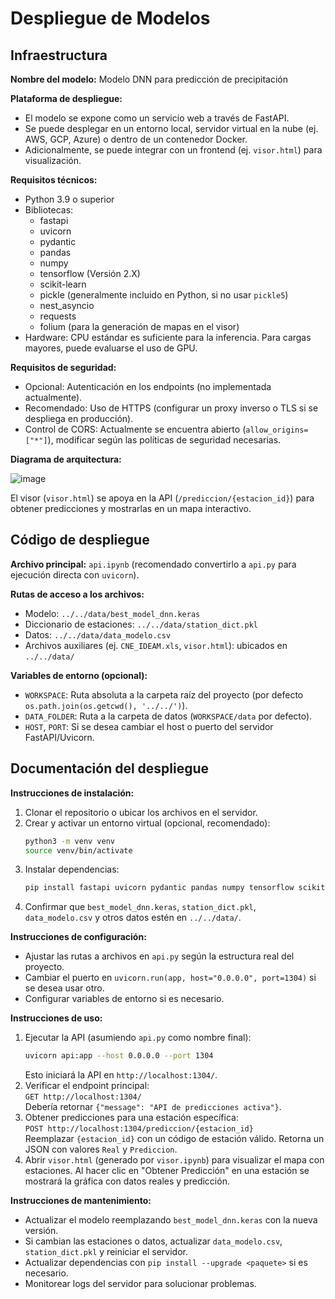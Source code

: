 
# Despliegue de Modelos

## Infraestructura

**Nombre del modelo:** Modelo DNN para predicción de precipitación

**Plataforma de despliegue:**  
- El modelo se expone como un servicio web a través de FastAPI.  
- Se puede desplegar en un entorno local, servidor virtual en la nube (ej. AWS, GCP, Azure) o dentro de un contenedor Docker.  
- Adicionalmente, se puede integrar con un frontend (ej. `visor.html`) para visualización.

**Requisitos técnicos:**  
- Python 3.9 o superior  
- Bibliotecas:
  - fastapi
  - uvicorn
  - pydantic
  - pandas
  - numpy
  - tensorflow (Versión 2.X)
  - scikit-learn
  - pickle (generalmente incluido en Python, si no usar `pickle5`)
  - nest_asyncio
  - requests
  - folium (para la generación de mapas en el visor)
- Hardware: CPU estándar es suficiente para la inferencia. Para cargas mayores, puede evaluarse el uso de GPU.

**Requisitos de seguridad:**  
- Opcional: Autenticación en los endpoints (no implementada actualmente).  
- Recomendado: Uso de HTTPS (configurar un proxy inverso o TLS si se despliega en producción).  
- Control de CORS: Actualmente se encuentra abierto (`allow_origins=["*"]`), modificar según las políticas de seguridad necesarias.

**Diagrama de arquitectura:**  

![image](https://github.com/user-attachments/assets/6465b461-4da4-43d1-a6eb-c49bdf4a1459)




El visor (`visor.html`) se apoya en la API (`/prediccion/{estacion_id}`) para obtener predicciones y mostrarlas en un mapa interactivo.


## Código de despliegue

**Archivo principal:** `api.ipynb` (recomendado convertirlo a `api.py` para ejecución directa con `uvicorn`).

**Rutas de acceso a los archivos:**  
- Modelo: `../../data/best_model_dnn.keras`  
- Diccionario de estaciones: `../../data/station_dict.pkl`  
- Datos: `../../data/data_modelo.csv`  
- Archivos auxiliares (ej. `CNE_IDEAM.xls`, `visor.html`): ubicados en `../../data/`

**Variables de entorno (opcional):**  
- `WORKSPACE`: Ruta absoluta a la carpeta raíz del proyecto (por defecto `os.path.join(os.getcwd(), '../../')`).  
- `DATA_FOLDER`: Ruta a la carpeta de datos (`WORKSPACE/data` por defecto).  
- `HOST`, `PORT`: Si se desea cambiar el host o puerto del servidor FastAPI/Uvicorn.


## Documentación del despliegue

**Instrucciones de instalación:**
1. Clonar el repositorio o ubicar los archivos en el servidor.
2. Crear y activar un entorno virtual (opcional, recomendado):
   ```bash
   python3 -m venv venv
   source venv/bin/activate
   ```
3. Instalar dependencias:
   ```bash
   pip install fastapi uvicorn pydantic pandas numpy tensorflow scikit-learn nest_asyncio requests folium
   ```
4. Confirmar que `best_model_dnn.keras`, `station_dict.pkl`, `data_modelo.csv` y otros datos estén en `../../data/`.

**Instrucciones de configuración:**
- Ajustar las rutas a archivos en `api.py` según la estructura real del proyecto.
- Cambiar el puerto en `uvicorn.run(app, host="0.0.0.0", port=1304)` si se desea usar otro.
- Configurar variables de entorno si es necesario.

**Instrucciones de uso:**
1. Ejecutar la API (asumiendo `api.py` como nombre final):
   ```bash
   uvicorn api:app --host 0.0.0.0 --port 1304
   ```
   Esto iniciará la API en `http://localhost:1304/`.
2. Verificar el endpoint principal:  
   `GET http://localhost:1304/`  
   Debería retornar `{"message": "API de predicciones activa"}`.
3. Obtener predicciones para una estación específica:  
   `POST http://localhost:1304/prediccion/{estacion_id}`  
   Reemplazar `{estacion_id}` con un código de estación válido. Retorna un JSON con valores `Real` y `Prediccion`.
4. Abrir `visor.html` (generado por `visor.ipynb`) para visualizar el mapa con estaciones. Al hacer clic en "Obtener Predicción" en una estación se mostrará la gráfica con datos reales y predicción.

**Instrucciones de mantenimiento:**
- Actualizar el modelo reemplazando `best_model_dnn.keras` con la nueva versión.
- Si cambian las estaciones o datos, actualizar `data_modelo.csv`, `station_dict.pkl` y reiniciar el servidor.
- Actualizar dependencias con `pip install --upgrade <paquete>` si es necesario.
- Monitorear logs del servidor para solucionar problemas.
